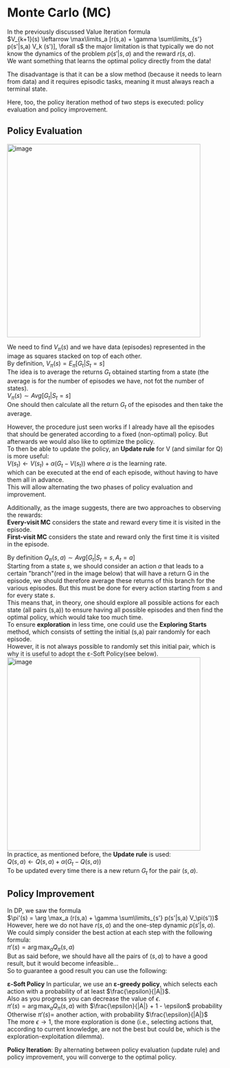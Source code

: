 # Monte Carlo (MC)
In the previously discussed Value Iteration formula  
$V_{k+1}(s) \leftarrow \max\limits_a [r(s,a) + \gamma \sum\limits_{s'} p(s'|s,a) V_k (s')], \forall s$
the major limitation is that typically we do not know the dynamics of the problem $p(s'|s,a)$ and the reward $r(s,a)$.  
We want something that learns the optimal policy directly from the data!

The disadvantage is that it can be a slow method (because it needs to learn from data) and it requires episodic tasks, meaning it must always reach a terminal state.  

Here, too, the policy iteration method of two steps is executed: policy evaluation and policy improvement.

## Policy Evaluation
<img src="https://github.com/LegionAtol/Diary-GSoC-2024/assets/118752873/5958e17e-c552-467b-8599-db5691339506" alt="image" width="450"/>  

We need to find $V_\pi(s)$ and we have data (episodes) represented in the image as squares stacked on top of each other.  
By definition, $V_\pi(s) = E_\pi[G_t|S_t=s]$  
The idea is to average the returns $G_t$ obtained starting from a state (the average is for the number of episodes we have, not fot the number of states).  
$V_\pi(s) \sim Avg[G_t|S_t=s]$  
One should then calculate all the return $G_t$ of the episodes and then take the average.  

However, the procedure just seen works if I already have all the episodes that should be generated according to a fixed (non-optimal) policy. But afterwards we would also like to optimize the policy.  
To then be able to update the policy, an **Update rule** for V (and similar for Q) is more useful:  
$V(s_t) \leftarrow V(s_t) + \alpha(G_t - V(s_t))$ where $\alpha$ is the learning rate.  
which can be executed at the end of each episode, without having to have them all in advance.  
This will allow alternating the two phases of policy evaluation and improvement.  

Additionally, as the image suggests, there are two approaches to observing the rewards:  
**Every-visit MC** considers the state and reward every time it is visited in the episode.  
**First-visit MC** considers the state and reward only the first time it is visited in the episode.  

By definition $Q_\pi(s,a) \sim Avg[G_t|S_t=s,A_t=a]$  
Starting from a state $s$, we should consider an action $a$ that leads to a certain "branch"(red in the image below) that will have a return G in the episode, we should therefore average these returns of this branch for the various episodes. But this must be done for every action starting from $s$ and for every state $s$.  
This means that, in theory, one should explore all possible actions for each state (all pairs (s,a)) to ensure having all possible episodes and then find the optimal policy, which would take too much time.  
To ensure **exploration** in less time, one could use the **Exploring Starts** method, which consists of setting the initial (s,a) pair randomly for each episode.  
However, it is not always possible to randomly set this initial pair, which is why it is useful to adopt the ε-Soft Policy(see below).  
<img src="https://github.com/LegionAtol/Diary-GSoC-2024/assets/118752873/2db56d59-672f-4d31-9ac2-254ec75145ba" alt="image" width="450"/>  
In practice, as mentioned before, the **Update rule** is used:  
$Q(s,a) \leftarrow Q(s,a) + \alpha(G_t - Q(s,a))$  
To be updated every time there is a new return $G_t$ for the pair $(s,a)$.  

## Policy Improvement
In DP, we saw the formula  
$\pi'(s) = \arg \max_a (r(s,a) + \gamma \sum\limits_{s'} p(s'|s,a) V_\pi(s'))$  
However, here we do not have $r(s,a)$ and the one-step dynamic $p(s'|s,a)$.  
We could simply consider the best action at each step with the following formula:  
$\pi'(s) = \arg \max_a Q_\pi(s,a)$  
But as said before, we should have all the pairs of $(s,a)$ to have a good result, but it would become infeasible...  
So to guarantee a good result you can use the following: 

**ε-Soft Policy**
In particular, we use an **ε-greedy policy**, which selects each action with a probability of at least $\frac{\epsilon}{|A|}$.  
Also as you progress you can decrease the value of $\epsilon$.  
$\pi'(s) = \arg \max_a Q_\pi(s,a)$ with $\frac{\epsilon}{|A|} + 1 - \epsilon$ probability  
Otherwise $\pi'(s) =$ another action, with probability $\frac{\epsilon}{|A|}$  
The more $\epsilon \to 1$, the more exploration is done (i.e., selecting actions that, according to current knowledge, are not the best but could be, which is the exploration-exploitation dilemma).

**Policy Iteration**: 
By alternating between policy evaluation (update rule) and policy improvement, you will converge to the optimal policy.  
